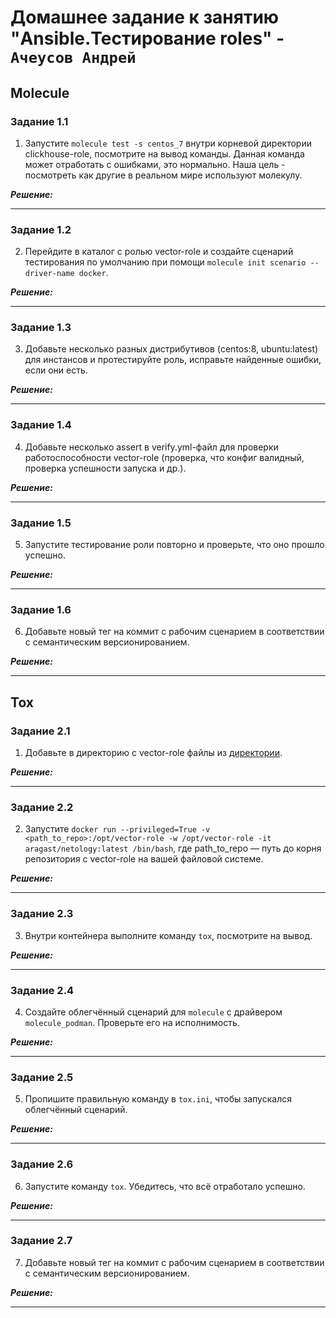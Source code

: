 # Домашнее задание к занятию  "Ansible.Тестирование roles" - `Ачеусов Андрей`

## Molecule

### Задание 1.1

1. Запустите  `molecule test -s centos_7` внутри корневой директории clickhouse-role, посмотрите на вывод команды. Данная команда может отработать с ошибками, это нормально. Наша цель - посмотреть как другие в реальном мире используют молекулу.

***Решение:***  



---

### Задание 1.2

2. Перейдите в каталог с ролью vector-role и создайте сценарий тестирования по умолчанию при помощи `molecule init scenario --driver-name docker`.

***Решение:***  



---

### Задание 1.3

3. Добавьте несколько разных дистрибутивов (centos:8, ubuntu:latest) для инстансов и протестируйте роль, исправьте найденные ошибки, если они есть.

***Решение:***  




---

### Задание 1.4

4. Добавьте несколько assert в verify.yml-файл для  проверки работоспособности vector-role (проверка, что конфиг валидный, проверка успешности запуска и др.).

***Решение:***  




---

### Задание 1.5

5. Запустите тестирование роли повторно и проверьте, что оно прошло успешно.

***Решение:***  




---

### Задание 1.6

6. Добавьте новый тег на коммит с рабочим сценарием в соответствии с семантическим версионированием.

***Решение:***  




---





## Tox

### Задание 2.1

1. Добавьте в директорию с vector-role файлы из [директории](./example).

***Решение:***  



---

### Задание 2.2

2. Запустите `docker run --privileged=True -v <path_to_repo>:/opt/vector-role -w /opt/vector-role -it aragast/netology:latest /bin/bash`, где path_to_repo — путь до корня репозитория с vector-role на вашей файловой системе.

***Решение:***  



---

### Задание 2.3

3. Внутри контейнера выполните команду `tox`, посмотрите на вывод.

***Решение:***  




---

### Задание 2.4

4. Создайте облегчённый сценарий для `molecule` с драйвером `molecule_podman`. Проверьте его на исполнимость.

***Решение:***  




---

### Задание 2.5

5. Пропишите правильную команду в `tox.ini`, чтобы запускался облегчённый сценарий.

***Решение:***  




---

### Задание 2.6

6. Запустите команду `tox`. Убедитесь, что всё отработало успешно.

***Решение:***  




---

### Задание 2.7

7. Добавьте новый тег на коммит с рабочим сценарием в соответствии с семантическим версионированием.

***Решение:***  




---
